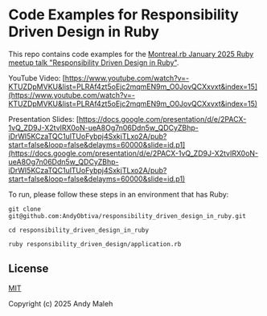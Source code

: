 # Code Examples for Responsibility Driven Design in Ruby

This repo contains code examples for the [Montreal.rb January 2025 Ruby meetup talk "Responsibility Driven Design in Ruby"](https://www.youtube.com/watch?v=-KTUZDpMVKU&list=PLRAf4zt5oEjc2mqmEN9m_O0JovQCXxvxt&index=15).

YouTube Video:
[https://www.youtube.com/watch?v=-KTUZDpMVKU&list=PLRAf4zt5oEjc2mqmEN9m_O0JovQCXxvxt&index=15](https://www.youtube.com/watch?v=-KTUZDpMVKU&list=PLRAf4zt5oEjc2mqmEN9m_O0JovQCXxvxt&index=15)

Presentation Slides:
[https://docs.google.com/presentation/d/e/2PACX-1vQ_ZD9J-X2tvIRX0oN-ueA8Og7n06Ddn5w_QDCyZBhp-iDrWI5KCzaTQC1ulTUoFybpj4SxkjTLxo2A/pub?start=false&loop=false&delayms=60000&slide=id.p1](https://docs.google.com/presentation/d/e/2PACX-1vQ_ZD9J-X2tvIRX0oN-ueA8Og7n06Ddn5w_QDCyZBhp-iDrWI5KCzaTQC1ulTUoFybpj4SxkjTLxo2A/pub?start=false&loop=false&delayms=60000&slide=id.p1)

To run, please follow these steps in an environment that has Ruby:

```
git clone git@github.com:AndyObtiva/responsibility_driven_design_in_ruby.git
```

```
cd responsibility_driven_design_in_ruby
```

```
ruby responsibility_driven_design/application.rb
```

## License

[MIT](LICENSE.txt)

Copyright (c) 2025 Andy Maleh
